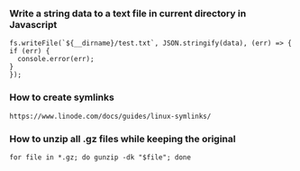 ### Write a string data to a text file in current directory in Javascript
	fs.writeFile(`${__dirname}/test.txt`, JSON.stringify(data), (err) => {
	if (err) {
	  console.error(err);
	}
	});

### How to create symlinks
	https://www.linode.com/docs/guides/linux-symlinks/

### How to unzip all .gz files while keeping the original
	for file in *.gz; do gunzip -dk "$file"; done

